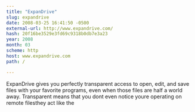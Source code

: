 ```yaml
---
title: "ExpanDrive"
slug: expandrive
date: 2008-03-25 16:41:50 -0500
external-url: http://www.expandrive.com/
hash: 20f16be3529e3fd69c9318b0db7e3a23
year: 2008
month: 03
scheme: http
host: www.expandrive.com
path: /

---
```


ExpanDrive gives you perfectly transparent access to open, edit, and save files with your favorite programs, even when those files are half a world away. Transparent means that you dont even notice youre operating on remote filesthey act like the
